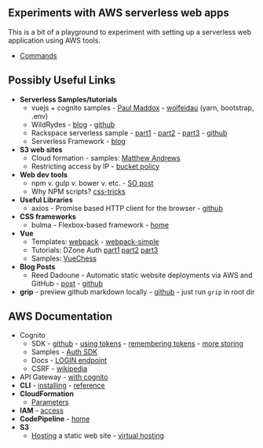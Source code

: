 ## Experiments with AWS serverless web apps

This is a bit of a playground to experiment with setting up a serverless
web application using AWS tools.

* [Commands](aws/Commands.md)


## Possibly Useful Links

* **Serverless Samples/tutorials**
  * vuejs + cognito samples - [Paul Maddox](https://github.com/PaulMaddox/aws-vuejs-cognito) - [wolfeidau](https://github.com/wolfeidau/cognito-vue-bootstrap) (yarn, bootstrap, .env)
  * WildRydes - [blog](http://connorleech.info/blog/Tutorial-for-building-a-Web-Application-with-Amazon-S3-Lambda-DynamoDB-and-API-Gateway/) - [github](https://github.com/awslabs/aws-serverless-workshops/tree/master/WebApplication)
  * Rackspace serverless sample - [part1](https://blog.rackspace.com/part-1-building-server-less-architecture-aws) - [part2](https://blog.rackspace.com/part-2-building-serverless-architecture-aws) - [part3](https://blog.rackspace.com/part-3-building-serverless-architecture-aws) - [github](https://github.com/rackerlabs/serverless-demo)
  * Serverless Framework - [blog](https://medium.freecodecamp.org/i-just-deployed-a-serverless-app-and-i-cant-code-here-s-how-i-did-it-94983d7b43bd)
* **S3 web sites**
  * Cloud formation - samples: [Matthew Andrews](https://github.com/matthew-andrews/s3-static-website-cloudformation)
  * Restricting access by IP - [bucket policy](http://docs.aws.amazon.com/AmazonS3/latest/dev/example-bucket-policies.html#example-bucket-policies-use-case-3)
* **Web dev tools**
  * npm v. gulp v. bower v. etc. - [SO post](https://stackoverflow.com/questions/35062852/npm-vs-bower-vs-browserify-vs-gulp-vs-grunt-vs-webpack)
  * Why NPM scripts? [css-tricks](https://css-tricks.com/why-npm-scripts/)
* **Useful Libraries**
  * axios - Promise based HTTP client for the browser - [github](https://github.com/axios/axios)
* **CSS frameworks**
  * bulma - Flexbox-based framework - [home](https://bulma.io/)
* **Vue**
  * Templates: [webpack](http://vuejs-templates.github.io/webpack/) - [webpack-simple](https://github.com/vuejs-templates/webpack-simple)
  * Tutorials: DZone Auth [part1](https://dzone.com/articles/vuejs-2-authentication-tutorial-part-1) [part2](https://dzone.com/articles/vuejs-2-authentication-tutorial-part-2) [part3](https://dzone.com/articles/vuejs-2-authentication-tutorial-part-3)
  * Samples: [VueChess](https://github.com/gustaYo/vue-chess)
* **Blog Posts**
  * Reed Dadoune - Automatic static website deployments via AWS and GitHub - [post](https://www.dadoune.com/blog/aws-codepipeline-cloudbuild-static-s3-website/) - [github](https://github.com/ReedD/dadoune.com)
* **grip** - preview github markdown locally - [github](https://github.com/joeyespo/grip) - just run `grip` in root dir

## AWS Documentation

* Cognito
  * SDK - [github](https://github.com/aws/amazon-cognito-identity-js/) - [using tokens](http://docs.aws.amazon.com/cognito/latest/developerguide/amazon-cognito-user-pools-using-tokens-with-identity-providers.html) - [remembering tokens](https://github.com/aws/amazon-cognito-identity-js/issues/271) - [more storing](https://stormpath.com/blog/where-to-store-your-jwts-cookies-vs-html5-web-storage)
  * Samples - [Auth SDK](https://github.com/aws/amazon-cognito-auth-js)
  * Docs - [LOGIN endpoint](http://docs.aws.amazon.com/cognito/latest/developerguide/login-endpoint.html)
  * CSRF - [wikipedia](https://en.wikipedia.org/wiki/Cross-site_request_forgery)
* API Gateway - [with cognito](http://docs.aws.amazon.com/apigateway/latest/developerguide/apigateway-integrate-with-cognito.html#apigateway-enable-cognito-user-pool)
* **CLI** - [installing](http://docs.aws.amazon.com/cli/latest/userguide/installing.html) - [reference](http://docs.aws.amazon.com/cli/latest/reference/index.html#cli-aws)
* **CloudFormation**
  * [Parameters](http://docs.aws.amazon.com/AWSCloudFormation/latest/UserGuide/parameters-section-structure.html)
* **IAM** - [access](http://docs.aws.amazon.com/IAM/latest/UserGuide/access_policies_managed-controlling-access-to.html)
* **CodePipeline** - [home](https://aws.amazon.com/codepipeline/)
* **S3**
  * [Hosting](http://docs.aws.amazon.com/AmazonS3/latest/dev/WebsiteHosting.html) a static web site - [virtual hosting](http://docs.aws.amazon.com/AmazonS3/latest/dev/VirtualHosting.html)

